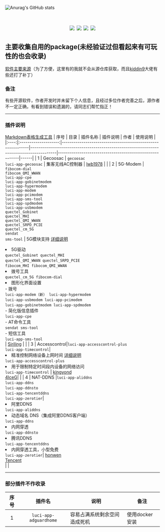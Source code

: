 ![Anurag's GitHub stats](https://github-readme-stats.vercel.app/api?username=tzp001&show_icons=true&theme=radical)
<div align="center">
<h1 align="center"packages</h1>
<img src="https://img.shields.io/github/issues/tzp001/packages?color=green">
<img src="https://img.shields.io/github/stars/tzp001/packages?color=yellow">
<img src="https://img.shields.io/github/forks/tzp001/packages?color=orange">
<img src="https://img.shields.io/github/languages/code-size/tzp001/packages?color=blueviolet">
</div>

## 主要收集自用的package(未经验证过但看起来有可玩性的也会收录)
[软件主要来源](https://github.com/kiddin9/openwrt-packages/)（为了方便，这里有的我就不会从源仓库获取，而且[kiddin9](https://github.com/kiddin9)大佬有些还打了补丁）

### 备注
有些开源软件，作者开发时并未留下个人信息，且经过多位作者完善之后，源作者不一定正确，有看到错误和遗漏的，请同志们帮忙指正！

-------------------------------
### 插件说明
[Markdown表格生成工具](https://www.tablesgenerator.com/markdown_tables#)
| 序号 |         目录         | 插件名称                                                           | 插件说明                                                                               | 作者                                                     | 使用说明 |
|:----:|:--------------------:|-------------------------------------------------------------|-------------------------------------------------------------------------------------------|----------------------------------------------------------|------|
|   1  |       Gecoosac       | ```gecoosac``` <br> ```luci-app-gecoosac```                                                                                                                                                                                                                                                                                                                 | 集客无线AC控制器                                                                            | [lwb1978](https://github.com/lwb1978/openwrt-gecoosac)  |      |
|   2  |   5G-Modem   | ```fibocom-dial ``` <br> ```fibocom_QMI_WWAN``` <br> ```luci-app-cpe ``` <br> ```luci-app-gobinetmodem``` <br> ```luci-app-hypermodem ``` <br> ```luci-app-modem``` <br> ```luci-app-pcimodem ``` <br> ```luci-app-sms-tool``` <br> ```luci-app-spdmodem ``` <br> ```luci-app-usbmodem``` <br> ```quectel_Gobinet ``` <br> ```quectel_MHI``` <br> ```quectel_QMI_WWAN ``` <br> ```quectel_SRPD_PCIE``` <br> ```quectel_cm_5G ``` <br> ```sendat``` <br> ```sms-tool``` | 5G模块支持 [详细说明](https://github.com/Siriling/5G-Modem-Support/blob/main/README.md) <li>5G驱动 <br>  ```quectel_Gobinet quectel_MHI``` <br> ```quectel_QMI_WWAN quectel_SRPD_PCIE``` <br> ```fibocom_MHI fibocom_QMI_WWAN ``` <br>  <li>拨号工具 <br>  ```quectel_cm_5G fibocom-dial``` <br>  <li>图形化界面设置 <br>    - 拨号 <br>    ```luci-app-modem（新） luci-app-hypermodem``` <br> ```luci-app-usbmodem luci-app-pcimodem``` <br> ```luci-app-gobinetmodem luci-app-spdmodem``` <br>    - 简化版信息插件<br>    ```luci-app-cpe``` <br>    - AT命令工具<br>    ```sendat sms-tool``` <br>    - 短信工具<br>    ```luci-app-sms-tool``` <br> | [Siriling](https://github.com/Siriling/5G-Modem-Support) |      |
|   3  | Accesscontrol|```luci-app-accesscontrol-plus``` <br> ```luci-app-timecontrol```| <li>精准控制网络设备上网时间 [详细说明](https://github.com/kingyond/luci-app-accesscontrol-plus/blob/main/README.md)<br> ```luci-app-accesscontrol-plus``` <br> <li>用于限制特定时间段内设备的网络访问<br> ```luci-app-timecontrol```  |   [kingyond](https://github.com/kingyond/luci-app-accesscontrol-plus) <br>[4IceG](https://github.com/4IceG/luci-app-timecontrol)|      |
|   4  | NAT-DDNS   |```luci-app-aliddns``` <br> ```luci-app-ddns``` <br> ```luci-app-ddnsto``` <br> ```luci-app-tencentddns``` <br> ```luci-app-zerotier```| <li>阿里DDNS<br> ```luci-app-aliddns``` <br> <li>动态域名 DNS（集成阿里DDNS客户端）<br>```luci-app-ddns``` <br> <li>内网穿透<br>```luci-app-ddnsto``` <br> <li>腾讯DDNS<br>```luci-app-tencentddns``` <br> <li>内网穿透工具，小型免费<br>```luci-app-zerotier```|   [honwen](https://github.com/honwen/luci-app-aliddns) <br>[Tencent](https://github.com/Tencent-Cloud-Plugins/tencentcloud-openwrt-plugin-ddns)<br>|      |

---------------------------
### 部分插件不作收录
| 序号 |                       插件名   |         说明            |        备注        |
|:----:|:----------------------------:|-------------------------|---------------------|
|   1  | ```luci-app-adguardhome```   | 容易占满系统剩余空间造成死机 |    使用docker安装|
